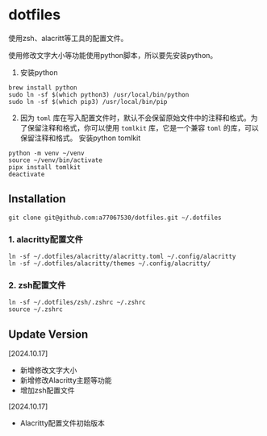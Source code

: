 # dotfiles
使用zsh、alacritt等工具的配置文件。

使用修改文字大小等功能使用python脚本，所以要先安装python。
1. 安装python
```shell
brew install python
sudo ln -sf $(which python3) /usr/local/bin/python
sudo ln -sf $(which pip3) /usr/local/bin/pip
```

2. 因为 `toml` 库在写入配置文件时，默认不会保留原始文件中的注释和格式。为了保留注释和格式，你可以使用 `tomlkit` 库，它是一个兼容 `toml` 的库，可以保留注释和格式。
安装python tomlkit
```shell
python -m venv ~/venv
source ~/venv/bin/activate
pipx install tomlkit
deactivate
```

## Installation
```shell
git clone git@github.com:a77067530/dotfiles.git ~/.dotfiles
```

### 1. alacritty配置文件
```shell
ln -sf ~/.dotfiles/alacritty/alacritty.toml ~/.config/alacritty
ln -sf ~/.dotfiles/alacritty/themes ~/.config/alacritty/
```

### 2. zsh配置文件
```shell
ln -sf ~/.dotfiles/zsh/.zshrc ~/.zshrc
source ~/.zshrc
```


## Update Version
[2024.10.17]
- 新增修改文字大小
- 新增修改Alacritty主题等功能
- 增加zsh配置文件

[2024.10.17]
- Alacritty配置文件初始版本